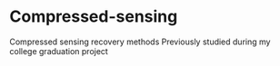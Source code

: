 # Compressed-sensing
Compressed sensing recovery methods
Previously studied during my college graduation project
